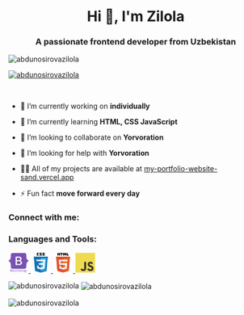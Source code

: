 <h1 align="center">Hi 👋, I'm Zilola</h1>
<h3 align="center">A passionate frontend developer from Uzbekistan</h3>

<p align="left"> <img src="https://komarev.com/ghpvc/?username=abdunosirovazilola&label=Profile%20views&color=0e75b6&style=flat" alt="abdunosirovazilola" /> </p>

<p align="left"> <a href="https://github.com/ryo-ma/github-profile-trophy"><img src="https://github-profile-trophy.vercel.app/?username=abdunosirovazilola" alt="abdunosirovazilola" /></a> </p>

<p align="left"> <a href="https://twitter.com/" target="blank"><img src="https://img.shields.io/twitter/follow/?logo=twitter&style=for-the-badge" alt="" /></a> </p>

- 🔭 I’m currently working on **individually**

- 🌱 I’m currently learning **HTML, CSS JavaScript**

- 👯 I’m looking to collaborate on **Yorvoration**

- 🤝 I’m looking for help with **Yorvoration**

- 👨‍💻 All of my projects are available at [my-portfolio-website-sand.vercel.app](my-portfolio-website-sand.vercel.app)

- ⚡ Fun fact **move forward every day**

<h3 align="left">Connect with me:</h3>
<p align="left">
</p>

<h3 align="left">Languages and Tools:</h3>
<p align="left"> <a href="https://getbootstrap.com" target="_blank" rel="noreferrer"> <img src="https://raw.githubusercontent.com/devicons/devicon/master/icons/bootstrap/bootstrap-plain-wordmark.svg" alt="bootstrap" width="40" height="40"/> </a> <a href="https://www.w3schools.com/css/" target="_blank" rel="noreferrer"> <img src="https://raw.githubusercontent.com/devicons/devicon/master/icons/css3/css3-original-wordmark.svg" alt="css3" width="40" height="40"/> </a> <a href="https://www.w3.org/html/" target="_blank" rel="noreferrer"> <img src="https://raw.githubusercontent.com/devicons/devicon/master/icons/html5/html5-original-wordmark.svg" alt="html5" width="40" height="40"/> </a> <a href="https://developer.mozilla.org/en-US/docs/Web/JavaScript" target="_blank" rel="noreferrer"> <img src="https://raw.githubusercontent.com/devicons/devicon/master/icons/javascript/javascript-original.svg" alt="javascript" width="40" height="40"/> </a> </p>

<p><img align="left" src="https://github-readme-stats.vercel.app/api/top-langs?username=abdunosirovazilola&show_icons=true&locale=en&layout=compact" alt="abdunosirovazilola" /></p>

<p>&nbsp;<img align="center" src="https://github-readme-stats.vercel.app/api?username=abdunosirovazilola&show_icons=true&locale=en" alt="abdunosirovazilola" /></p>

<p><img align="center" src="https://github-readme-streak-stats.herokuapp.com/?user=abdunosirovazilola&" alt="abdunosirovazilola" /></p>
